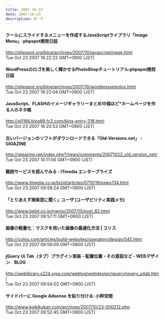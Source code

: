 ```yaml
---
title: 2007-10-23
date: 2007-10-23
description: B! 9
---
```


#### クールにスライドするメニューを作成するJavaScriptライブラリ「Image Menu」:phpspot開発日誌
http://phpspot.org/blog/archives/2007/10/javascriptimage.html<br>
Tue Oct 23 2007 16:22:22 GMT+0900 (JST)<br>


#### WordPressのロゴを美しく輝かせるPhotoShopチュートリアル:phpspot開発日誌
http://phpspot.org/blog/archives/2007/10/wordpressphotos.html<br>
Tue Oct 23 2007 16:22:04 GMT+0900 (JST)<br>


#### JavaScript、FLASHのイメージギャラリーまとめ15個ほど*ホームページを作る人のネタ帳
http://e0166.blog89.fc2.com/blog-entry-318.html<br>
Tue Oct 23 2007 16:20:53 GMT+0900 (JST)<br>


#### 古いバージョンのソフトがダウンロードできる「Old-Versions.net」 - GIGAZINE
http://gigazine.net/index.php?/news/comments/20071022_old_version_net/<br>
Tue Oct 23 2007 10:11:56 GMT+0900 (JST)<br>


####  難読サービスを読んでみる - ITmedia エンタープライズ
http://www.itmedia.co.jp/bizid/articles/0710/19/news134.html<br>
Tue Oct 23 2007 09:59:24 GMT+0900 (JST)<br>


#### 「とりあえず検索窓に聞く」ユーザ (ユーザビリティ実践メモ)
http://www.bebit.co.jp/memo/2007/10/post_82.html<br>
Tue Oct 23 2007 09:57:11 GMT+0900 (JST)<br>


####   画像の軽量化：マスクを用いた画像の最適化方法 | コリス
http://coliss.com/articles/build-websites/operation/design/545.html<br>
Tue Oct 23 2007 09:56:09 GMT+0900 (JST)<br>


#### jQuery Ui.Tab（タブ）プラグイン実装・配置位置・その意図など - WEBデザイン　BLOG
http://weblibrary.s224.xrea.com/weblog/webdesign/jquery/jquery_uitab.html<br>
Tue Oct 23 2007 09:54:02 GMT+0900 (JST)<br>


#### サイドバーに Google Adsense を貼り付ける: 小粋空間
http://www.koikikukan.com/archives/2007/10/23-000212.php<br>
Tue Oct 23 2007 09:52:45 GMT+0900 (JST)<br>


